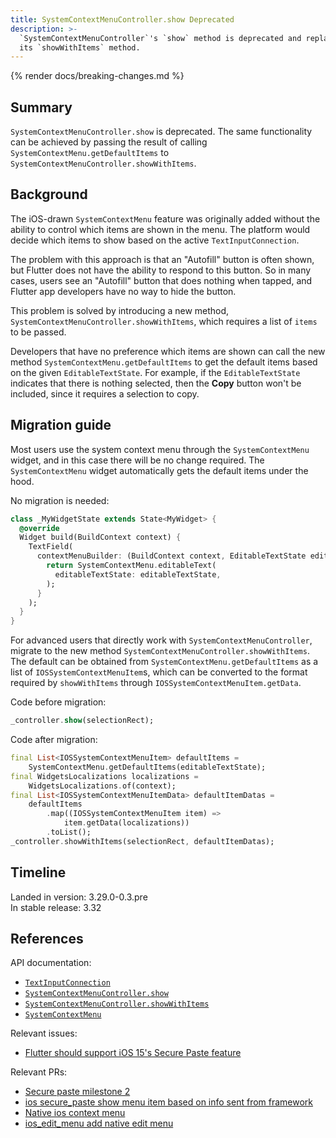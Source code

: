```yaml
---
title: SystemContextMenuController.show Deprecated
description: >-
  `SystemContextMenuController`'s `show` method is deprecated and replaced by
  its `showWithItems` method.
---
```


{% render docs/breaking-changes.md %}

## Summary

`SystemContextMenuController.show` is deprecated. The same functionality can be
achieved by passing the result of calling `SystemContextMenu.getDefaultItems` to
`SystemContextMenuController.showWithItems`.

## Background

The iOS-drawn `SystemContextMenu` feature was originally added without the
ability to control which items are shown in the menu. The platform would decide
which items to show based on the active `TextInputConnection`.

The problem with this approach is that an "Autofill" button is often shown, but
Flutter does not have the ability to respond to this button. So in many cases,
users see an "Autofill" button that does nothing when tapped, and Flutter app
developers have no way to hide the button.

This problem is solved by introducing a new method,
`SystemContextMenuController.showWithItems`, which requires a list of `items` to
be passed.

Developers that have no preference which items are shown can call the new method
`SystemContextMenu.getDefaultItems` to get the default items based on the given
`EditableTextState`. For example, if the `EditableTextState` indicates that
there is nothing selected, then the **Copy** button won't be included, since it
requires a selection to copy.

## Migration guide

Most users use the system context menu through the `SystemContextMenu` widget,
and in this case there will be no change required. The `SystemContextMenu`
widget automatically gets the default items under the hood.

No migration is needed:

```dart
class _MyWidgetState extends State<MyWidget> {
  @override
  Widget build(BuildContext context) {
    TextField(
      contextMenuBuilder: (BuildContext context, EditableTextState editableTextState) {
        return SystemContextMenu.editableText(
          editableTextState: editableTextState,
        );
      }
    );
  }
}
```

For advanced users that directly work with `SystemContextMenuController`,
migrate to the new method `SystemContextMenuController.showWithItems`. The
default can be obtained from `SystemContextMenu.getDefaultItems` as a list of
`IOSSystemContextMenuItem`s, which can be converted to the format required by
`showWithItems` through `IOSSystemContextMenuItem.getData`.

Code before migration:

```dart
_controller.show(selectionRect);
```

Code after migration:

```dart
final List<IOSSystemContextMenuItem> defaultItems =
    SystemContextMenu.getDefaultItems(editableTextState);
final WidgetsLocalizations localizations =
    WidgetsLocalizations.of(context);
final List<IOSSystemContextMenuItemData> defaultItemDatas =
    defaultItems
        .map((IOSSystemContextMenuItem item) =>
            item.getData(localizations))
        .toList();
_controller.showWithItems(selectionRect, defaultItemDatas);
```

## Timeline

Landed in version: 3.29.0-0.3.pre<br>
In stable release: 3.32

## References

API documentation:

* [`TextInputConnection`][]
* [`SystemContextMenuController.show`][]
* [`SystemContextMenuController.showWithItems`][]
* [`SystemContextMenu`][]

Relevant issues:

* [Flutter should support iOS 15's Secure Paste feature][]

Relevant PRs:

* [Secure paste milestone 2][]
* [ios secure_paste show menu item based on info sent from framework][]
* [Native ios context menu][]
* [ios_edit_menu add native edit menu][]

[`TextInputConnection`]: {{site.api}}/flutter/services/TextInputConnection-class.html
[`SystemContextMenuController.show`]: {{site.api}}/flutter/services/SystemContextMenuController/show.html
[`SystemContextMenuController.showWithItems`]: {{site.api}}/flutter/services/SystemContextMenuController/showWithItems.html
[`SystemContextMenu`]: {{site.api}}/flutter/services/SystemContextMenu.html

[Secure paste milestone 2]: {{site.repo.flutter}}/pull/159013
[ios secure_paste show menu item based on info sent from framework]: {{site.repo.engine}}/pull/161103
[Native ios context menu]: {{site.repo.flutter}}/pull/143002
[ios_edit_menu add native edit menu]: {{site.repo.flutter}}/pull/50095
[Flutter should support iOS 15's Secure Paste feature]: {{site.repo.flutter}}/issues/103163
